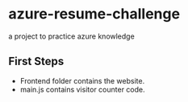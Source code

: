 # azure-resume-challenge
a project to practice azure knowledge

## First Steps

- Frontend folder contains the website.
- main.js contains visitor counter code.
